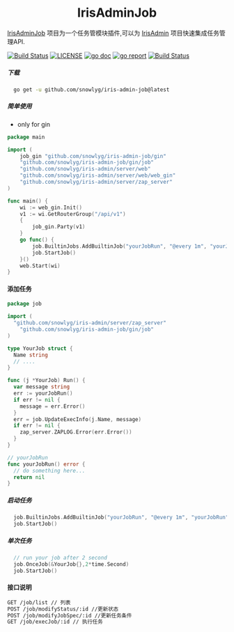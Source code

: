 <h1 align="center">IrisAdminJob</h1>

[IrisAdminJob](https://www.github.com/snowlyg/iris-admin-job) 项目为一个任务管模块插件,可以为 [IrisAdmin](https://www.github.com/snowlyg/iris-admin) 项目快速集成任务管理API.

[![Build Status](https://app.travis-ci.com/snowlyg/iris-admin-job.svg?branch=main)](https://app.travis-ci.com/snowlyg/iris-admin-job)
[![LICENSE](https://img.shields.io/github/license/snowlyg/iris-admin-job)](https://github.com/snowlyg/iris-admin-job/blob/main/LICENSE)
[![go doc](https://godoc.org/github.com/snowlyg/iris-admin-job?status.svg)](https://godoc.org/github.com/snowlyg/iris-admin-job)
[![go report](https://goreportcard.com/badge/github.com/snowlyg/iris-admin-job)](https://goreportcard.com/badge/github.com/snowlyg/iris-admin-job)
[![Build Status](https://codecov.io/gh/snowlyg/iris-admin-job/branch/main/graph/badge.svg)](https://codecov.io/gh/snowlyg/iris-admin-job)
##### 下载

```sh
  go get -u github.com/snowlyg/iris-admin-job@latest
```

##### 简单使用

- only for gin

```go
package main

import (
	job_gin "github.com/snowlyg/iris-admin-job/gin"
	"github.com/snowlyg/iris-admin-job/gin/job"
	"github.com/snowlyg/iris-admin/server/web"
	"github.com/snowlyg/iris-admin/server/web/web_gin"
	"github.com/snowlyg/iris-admin/server/zap_server"
)

func main() {
	wi := web_gin.Init()
	v1 := wi.GetRouterGroup("/api/v1")
	{
		job_gin.Party(v1)
	}
	go func() {
		job.BuiltinJobs.AddBuiltinJob("yourJobRun", "@every 1m", "yourJobRun", &YourJob{})
		job.StartJob()
	}()
	web.Start(wi)
}

```

#### 添加任务

```go
package job

import (
  "github.com/snowlyg/iris-admin/server/zap_server"
    "github.com/snowlyg/iris-admin-job/gin/job"
)

type YourJob struct {
  Name string
  // ....
}

func (j *YourJob) Run() {
  var message string
  err := yourJobRun()
  if err != nil {
    message = err.Error()
  }
  err = job.UpdateExecInfo(j.Name, message)
  if err != nil {
    zap_server.ZAPLOG.Error(err.Error())
  }
}

// yourJobRun
func yourJobRun() error {
  // do something here...
  return nil
}

```

##### 启动任务

```go
  job.BuiltinJobs.AddBuiltinJob("yourJobRun", "@every 1m", "yourJobRun", &YourJob{})
  job.StartJob()
```

##### 单次任务

```go
  // run your job after 2 second 
  job.OnceJob(&YourJob{},2*time.Second)
  job.StartJob()
```

#### 接口说明

```txt
GET /job/list // 列表
POST /job/modifyStatus/:id //更新状态
POST /job/modifyJobSpec/:id //更新任务条件
GET /job/execJob/:id // 执行任务
```
